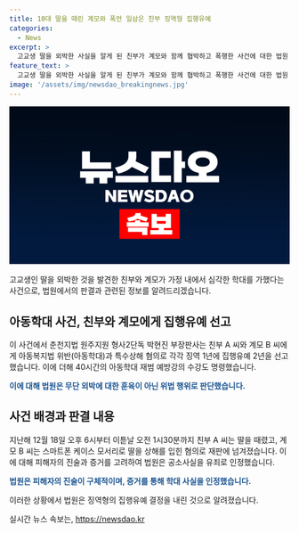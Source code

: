 ```yaml
---
title: 10대 딸을 때린 계모와 폭언 일삼은 친부 징역형 집행유예
categories:
  - News
excerpt: >
  고교생 딸을 외박한 사실을 알게 된 친부가 계모와 함께 협박하고 폭행한 사건에 대한 법원 판결이 나왔다. 춘천지법은 친부와 계모에게 아동복지법 위반(아동학대)과 특수상해 혐의로 징역 1년에 집행유예 2년을 선고했고, 아동학대 재범 예방강의도 명령했다. 친부는 딸을 때리고 목을 조르고 협박을 가했으며, 계모는 스마트폰 케이스로 폭행했다는 혐의를 부인했지만 법원은 피해자 진술과 증거를 인정했다. 
feature_text: >
  고교생 딸을 외박한 사실을 알게 된 친부가 계모와 함께 협박하고 폭행한 사건에 대한 법원 판결이 나왔다. 춘천지법은 친부와 계모에게 아동복지법 위반(아동학대)과 특수상해 혐의로 징역 1년에 집행유예 2년을 선고했고, 아동학대 재범 예방강의도 명령했다. 친부는 딸을 때리고 목을 조르고 협박을 가했으며, 계모는 스마트폰 케이스로 폭행했다는 혐의를 부인했지만 법원은 피해자 진술과 증거를 인정했다. 
image: '/assets/img/newsdao_breakingnews.jpg'
---
```


<p><img src="/assets/img/newsdao_breakingnews.jpg" alt="flaretime 속보" /></p>

<p>고교생인 딸을 외박한 것을 발견한 친부와 계모가 가정 내에서 심각한 학대를 가했다는 사건으로, 법원에서의 판결과 관련된 정보를 알려드리겠습니다.</p>

<h2 data-ke-size="size26">아동학대 사건, 친부와 계모에게 집행유예 선고</h2>

<p>이 사건에서 춘천지법 원주지원 형사2단독 박현진 부장판사는 친부 A 씨와 계모 B 씨에게 아동복지법 위반(아동학대)과 특수상해 혐의로 각각 징역 1년에 집행유예 2년을 선고했습니다. 이에 더해 40시간의 아동학대 재범 예방강의 수강도 명령했습니다.</p>

<p><b><span style="color: #1a5490;">이에 대해 법원은 무단 외박에 대한 훈육이 아닌 위법 행위로 판단했습니다.</span></b></p>

<h2 data-ke-size="size26">사건 배경과 판결 내용</h2>

<p>지난해 12월 18일 오후 6시부터 이튿날 오전 1시30분까지 친부 A 씨는 딸을 때렸고, 계모 B 씨는 스마트폰 케이스 모서리로 딸을 상해를 입힌 혐의로 재판에 넘겨졌습니다. 이에 대해 피해자의 진술과 증거를 고려하여 법원은 공소사실을 유죄로 인정했습니다.</p>

<p><b><span style="color: #1a5490;">법원은 피해자의 진술이 구체적이며, 증거를 통해 학대 사실을 인정했습니다.</span></b></p>

<p>이러한 상황에서 법원은 징역형의 집행유예 결정을 내린 것으로 알려졌습니다.</p>
실시간 뉴스 속보는, <a href="https://newsdao.kr" rel="dofollow">https://newsdao.kr</a>


